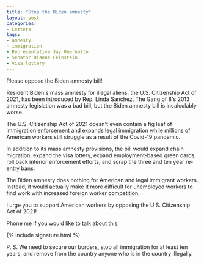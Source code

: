 ```yaml
---
title: "Stop the Biden amnesty"
layout: post
categories:
- Letters
tags:
- amnesty
- immigration
- Representative Jay Obernolte
- Senator Dianne Feinstein
- visa lottery
---
```


Please oppose the Biden amnesty bill!

Resident Biden's mass amnesty for illegal aliens, the U.S. Citizenship Act of 2021, has been introduced by Rep. Linda Sanchez. The Gang of 8's 2013 amnesty legislation was a bad bill, but the Biden amnesty bill is incalculably worse.

The U.S. Citizenship Act of 2021 doesn't even contain a fig leaf of immigration enforcement and expands legal immigration while millions of American workers still struggle as a result of the Covid-19 pandemic.

In addition to its mass amnesty provisions, the bill would expand chain migration, expand the visa lottery, expand employment-based green cards, roll back interior enforcement efforts, and scrap the three and ten year re-entry bans.

The Biden amnesty does nothing for American and legal immigrant workers. Instead, it would actually make it more difficult for unemployed workers to find work with increased foreign worker competition.

I urge you to support American workers by opposing the U.S. Citizenship Act of 2021!

Phone me if you would like to talk about this,

{% include signature.html %}

P. S. We need to secure our borders, stop all immigration for at least ten years, and remove from the country anyone who is in the country illegally.
